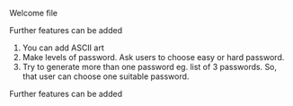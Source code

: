 
Welcome file

Further features can be added

 1. You can add ASCII art
 2. Make levels of password. Ask users to choose easy or hard password. 
 3. Try to generate more than one password eg. list of 3 passwords. So, that user can choose one suitable password. 

Further features can be added
